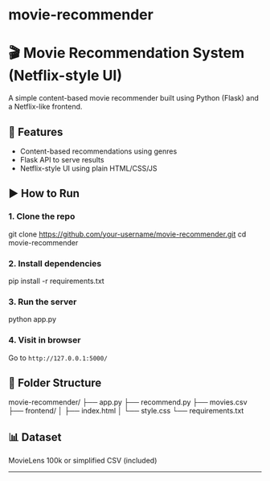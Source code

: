 # movie-recommender
# 🎬 Movie Recommendation System (Netflix-style UI)

A simple content-based movie recommender built using Python (Flask) and a Netflix-like frontend.

## 🔧 Features
- Content-based recommendations using genres
- Flask API to serve results
- Netflix-style UI using plain HTML/CSS/JS

## ▶️ How to Run

### 1. Clone the repo
git clone https://github.com/your-username/movie-recommender.git cd movie-recommender

### 2. Install dependencies
pip install -r requirements.txt

### 3. Run the server
python app.py

### 4. Visit in browser
Go to `http://127.0.0.1:5000/`

## 📁 Folder Structure
movie-recommender/ ├── app.py ├── recommend.py ├── movies.csv ├── frontend/ │ ├── index.html │ └── style.css └── requirements.txt

## 📊 Dataset
MovieLens 100k or simplified CSV (included)

---

